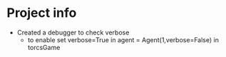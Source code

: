 # Project info
* Created a debugger to check verbose 
	* to enable set verbose=True in agent = Agent(1,verbose=False) in torcsGame